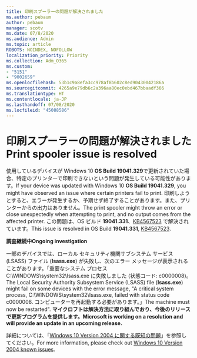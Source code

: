 ```yaml
---
title: 印刷スプーラーの問題が解決されました
ms.author: pebaum
author: pebaum
manager: scotv
ms.date: 07/8/2020
ms.audience: Admin
ms.topic: article
ROBOTS: NOINDEX, NOFOLLOW
localization_priority: Priority
ms.collection: Adm_O365
ms.custom:
- "5151"
- "9002659"
ms.openlocfilehash: 53b1c9a8efa3cc978af8b602c8ed90430042186a
ms.sourcegitcommit: 4265a9e79db6c2a396aa80ec0ebd467bbaadf366
ms.translationtype: HT
ms.contentlocale: ja-JP
ms.lasthandoff: 07/08/2020
ms.locfileid: "45088586"
---
```

# <a name="print-spooler-issue-is-resolved"></a><span data-ttu-id="48ab8-102">印刷スプーラーの問題が解決されました</span><span class="sxs-lookup"><span data-stu-id="48ab8-102">Print spooler issue is resolved</span></span>

<span data-ttu-id="48ab8-103">使用しているデバイスが Windows 10 **OS Build 19041.329**で更新されていた場合、特定のプリンターで印刷できないという問題が発生している可能性があります。</span><span class="sxs-lookup"><span data-stu-id="48ab8-103">If your device was updated with Windows 10  **OS Build 19041.329**, you might have observed an issue where certain printers fail to print.</span></span> <span data-ttu-id="48ab8-104">印刷しようとすると、エラーが発生するか、予期せず終了することがあります。また、プリンターからの出力はありません。</span><span class="sxs-lookup"><span data-stu-id="48ab8-104">The print spooler might throw an error or close unexpectedly when attempting to print, and no output comes from the affected printer.</span></span> <span data-ttu-id="48ab8-105">この問題は、OS ビルド **19041.331**、[KB4567523](https://support.microsoft.com/help/4567523/windows-10-update-kb4567523) で解決されています。</span><span class="sxs-lookup"><span data-stu-id="48ab8-105">This issue is resolved in OS Build  **19041.331**, [KB4567523](https://support.microsoft.com/help/4567523/windows-10-update-kb4567523).</span></span>  

<span data-ttu-id="48ab8-106">**調査継続中**</span><span class="sxs-lookup"><span data-stu-id="48ab8-106">**Ongoing investigation**</span></span>

<span data-ttu-id="48ab8-107">一部のデバイスでは、ローカル セキュリティ機関サブシステム サービス (LSASS) ファイル (**Isass.exe**) が失敗し、次のエラー メッセージが表示されることがあります。「重要なシステム プロセス C:\WINDOWS\system32\Isass.exe に失敗しました (状態コード: c0000008)。</span><span class="sxs-lookup"><span data-stu-id="48ab8-107">The Local Security Authority Subsystem Service (LSASS) file (**Isass.exe**) might fail on some devices with the error message, "A critical system process, C:\WINDOWS\system32\Isass.exe, failed with status code c0000008.</span></span> <span data-ttu-id="48ab8-108">コンピューターを再起動する必要があります。」</span><span class="sxs-lookup"><span data-stu-id="48ab8-108">The machine must now be restarted".</span></span>  <span data-ttu-id="48ab8-109">**マイクロフトは解決方法に取り組んでおり、今後のリリースで更新プログラムを提供します。**</span><span class="sxs-lookup"><span data-stu-id="48ab8-109">**Microsoft is working on a resolution and will provide an update in an upcoming release.**</span></span>

<span data-ttu-id="48ab8-110">詳細については、「[Windows 10 Version 2004 に関する既知の問題](https://docs.microsoft.com/windows/release-information/status-windows-10-2004#442msgdesc)」を参照してください。</span><span class="sxs-lookup"><span data-stu-id="48ab8-110">For more information, please check out  [Windows 10 Version 2004 known issues](https://docs.microsoft.com/windows/release-information/status-windows-10-2004#442msgdesc).</span></span>